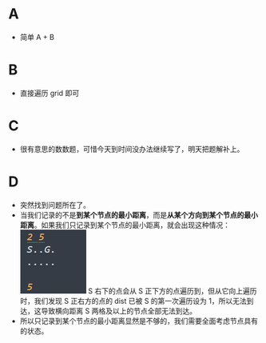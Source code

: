 # A
- 简单 A + B
# B
- 直接遍历 grid 即可
# C
- 很有意思的数数题，可惜今天到时间没办法继续写了，明天把题解补上。
# D
- 突然找到问题所在了。
- 当我们记录的不是**到某个节点的最小距离**，而是**从某个方向到某个节点的最小距离**。如果我们只记录到某个节点的最小距离，就会出现这种情况：
![alt text](image.png)
S 右下的点会从 S 正下方的点遍历到，但从它向上遍历时，我们发现 S 正右方的点的 dist 已被 S 的第一次遍历设为 1，所以无法到达，这导致横向距离 S 两格及以上的节点全部无法到达。
- 所以只记录到某个节点的最小距离显然是不够的，我们需要全面考虑节点具有的状态。
